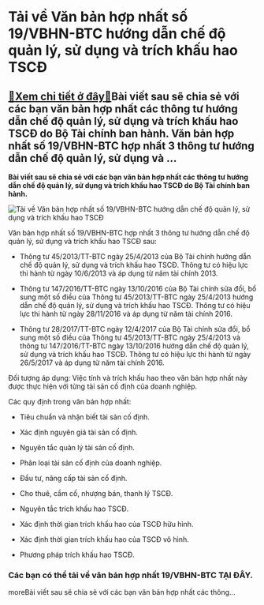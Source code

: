 Tải về Văn bản hợp nhất số 19/VBHN-BTC hướng dẫn chế độ quản lý, sử dụng và trích khấu hao TSCĐ
===============================================================================================

[:gift:Xem chi tiết ở đây:gift:](https://hddtvn.com/tai-ve-van-ban-hop-nhat-so-19-vbhn-btc-huong-dan-che-do-quan-ly-su-dung-va-trich-khau-hao-tscd/)Bài viết sau sẽ chia sẻ với các bạn văn bản hợp nhất các thông tư hướng dẫn chế độ quản lý, sử dụng và trích khấu hao TSCĐ do Bộ Tài chính ban hành. Văn bản hợp nhất số 19/VBHN-BTC hợp nhất 3 thông tư hướng dẫn chế độ quản lý, sử dụng và …
-----------------------------------------------------------------------------------------------------------------------------------------------------------------------------------------------------------------------------------------------

**Bài viết sau sẽ chia sẻ với các bạn văn bản hợp nhất các thông tư hướng dẫn chế độ quản lý, sử dụng và trích khấu hao TSCĐ do Bộ Tài chính ban hành.**


![Tải về Văn bản hợp nhất số 19/VBHN-BTC hướng dẫn chế độ quản lý, sử dụng và trích khấu hao TSCĐ](https://hddtvn.com/wp-content/uploads/2021/01/home-investment-saving-money-mortgage-coins-glass-jar-wooden-table-background_43937-202.jpg)


Văn bản hợp nhất số 19/VBHN-BTC hợp nhất 3 thông tư hướng dẫn chế độ quản lý, sử dụng và trích khấu hao TSCĐ sau:




* Thông tư 45/2013/TT-BTC ngày 25/4/2013 của Bộ Tài chính hướng dẫn chế độ quản lý, sử dụng và trích khấu hao TSCĐ. Thông tư có hiệu lực thi hành từ ngày 10/6/2013 và áp dụng từ năm tài chính 2013.

* Thông tư 147/2016/TT-BTC ngày 13/10/2016 của Bộ Tài chính sửa đổi, bổ sung một số điều của Thông tư 45/2013/TT-BTC ngày 25/4/2013 hướng dẫn chế độ quản lý, sử dụng và trích khấu hao TSCĐ. Thông tư có hiệu lực thi hành từ ngày 28/11/2016 và áp dụng từ năm tài chính 2016.

* Thông tư 28/2017/TT-BTC ngày 12/4/2017 của Bộ Tài chính sửa đổi, bổ sung một số điều của Thông tư 45/2013/TT-BTC ngày 25/4/2013 và thông tư 147/2016/TT-BTC ngày 13/10/2016 hướng dẫn chế độ quản lý, sử dụng và trích khấu hao TSCĐ. Thông tư có hiệu lực thi hành từ ngày 26/5/2017 và áp dụng từ năm tài chính 2016.



Đối tượng áp dụng: Việc tính và trích khấu hao theo văn bản hợp nhất này được thực hiện với từng tài sản cố định của doanh nghiệp.


Các quy định trong văn bản hợp nhất:




* Tiêu chuẩn và nhận biết tài sản cố định.

* Xác định nguyên giá tài sản cố định.

* Nguyên tắc quản lý tài sản cố định.

* Phân loại tài sản cố định của doanh nghiệp.

* Đầu tư, nâng cấp tài sản cố định.

* Cho thuê, cầm cố, nhượng bán, thanh lý TSCĐ.

* Nguyên tắc trích khấu hao TSCĐ.

* Xác định thời gian trích khấu hao của TSCĐ hữu hình.

* Xác định thời gian trích khấu hao của TSCĐ vô hình.

* Phương pháp trích khấu hao TSCĐ.



### Các bạn có thể tải về văn bản hợp nhất 19/VBHN-BTC **TẠI ĐÂY**.


moreBài viết sau sẽ chia sẻ với các bạn văn bản hợp nhất các thông…

